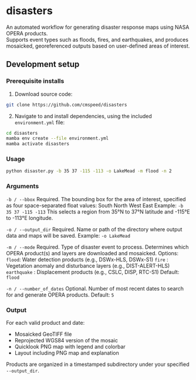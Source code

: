 # disasters

An automated workflow for generating disaster response maps using NASA OPERA products.  
Supports event types such as floods, fires, and earthquakes, and produces mosaicked, georeferenced outputs based on user-defined areas of interest.

## Development setup

### Prerequisite installs
1. Download source code:
```bash
git clone https://github.com/cmspeed/disasters
```

2. Navigate to and install dependencies, using the included `environment.yml` file:
```bash
cd disasters
mamba env create --file environment.yml
mamba activate disasters
```

### Usage

```bash
python disaster.py -b 35 37 -115 -113 -o LakeMead -m flood -n 2
```

### Arguments
`-b / --bbox` Required. The bounding box for the area of interest, specified as four space-separated float values: South North West East
Example:
`-b 35 37 -115 -113`
This selects a region from 35°N to 37°N latitude and -115°E to -113°E longitude.

`-o / --output_dir` Required. Name or path of the directory where output data and maps will be saved.
Example:
`-o LakeMead`

`-m / --mode` Required. Type of disaster event to process. Determines which OPERA product(s) and layers are downloaded and mosaicked.
Options:
`flood`: Water detection products (e.g., DSWx-HLS, DSWx-S1)
`fire` : Vegetation anomaly and disturbance layers (e.g., DIST-ALERT-HLS)
`earthquake` : Displacement products (e.g., CSLC, DISP, RTC-S1)
Default: `flood`

`-n / --number_of_dates` Optional. Number of most recent dates to search for and generate OPERA products. 
Default: `5`

### Output
For each valid product and date:
- Mosaicked GeoTIFF file
- Reprojected WGS84 version of the mosaic
- Quicklook PNG map with legend and colorbar
- Layout including PNG map and explanation

Products are organized in a timestamped subdirectory under your specified `--output_dir`.